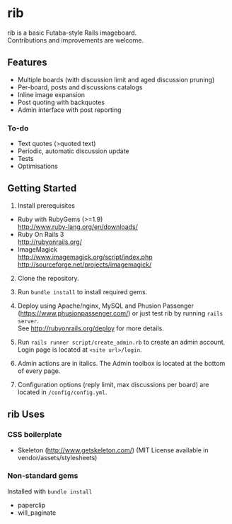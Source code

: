 # rib

rib is a basic Futaba-style Rails imageboard.<br>
Contributions and improvements are welcome.

## Features
* Multiple boards (with discussion limit and aged discussion pruning)
* Per-board, posts and discussions catalogs
* Inline image expansion
* Post quoting with backquotes
* Admin interface with post reporting

### To-do
* Text quotes (>quoted text)
* Periodic, automatic discussion update
* Tests
* Optimisations

## Getting Started

1. Install prerequisites
  * Ruby with RubyGems (>=1.9)<br>
    http://www.ruby-lang.org/en/downloads/
  * Ruby On Rails 3<br>
    http://rubyonrails.org/
  * ImageMagick<br>
    http://www.imagemagick.org/script/index.php <br>
    http://sourceforge.net/projects/imagemagick/

2. Clone the repository.

3. Run `bundle install` to install required gems.

4. Deploy using Apache/nginx, MySQL and Phusion Passenger (https://www.phusionpassenger.com/)
or just test rib by running `rails server`.<br>
See http://rubyonrails.org/deploy for more details.

5. Run `rails runner script/create_admin.rb` to create an admin account. Login page is located at `<site url>/login`.

6. Admin actions are in italics. The Admin toolbox is located at the bottom of every page.

7. Configuration options (reply limit, max discussions per board) are located in `/config/config.yml`.

## rib Uses
### CSS boilerplate
* Skeleton (http://www.getskeleton.com/) (MIT License available in vendor/assets/stylesheets)

### Non-standard gems
Installed with `bundle install`
* paperclip
* will_paginate